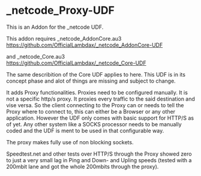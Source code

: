 # _netcode_Proxy-UDF
This is an Addon for the _netcode UDF.

This addon requires _netcode_AddonCore.au3
https://github.com/OfficialLambdax/_netcode_AddonCore-UDF

and _netcode_Core.au3
https://github.com/OfficialLambdax/_netcode_Core-UDF

The same describition of the Core UDF applies to here. This UDF is in its concept phase and alot of things are missing and subject to change.

It adds Proxy functionalities. Proxies need to be configured manually. It is not a specific http/s proxy. It proxies every traffic to the said destination and vise versa. So the client connecting to the Proxy can or needs to tell the Proxy where to connect to, this can either be a Browser or any other application. However the UDF only comes with basic support for HTTP/S as of yet. Any other system like a SOCKS processor needs to be manually coded and the UDF is ment to be used in that configurable way.

The proxy makes fully use of non blocking sockets.

Speedtest.net and other tests over HTTP/S through the Proxy showed zero to just a very small lag in Ping and Down- and Upling speeds (tested with a 200mbit lane and got the whole 200mbits through the proxy).
